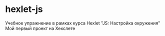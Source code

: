 # hexlet-js
Учебное упражнение в рамках курса Hexlet "JS: Настройка окружения"
Мой первый проект на Хекслете

